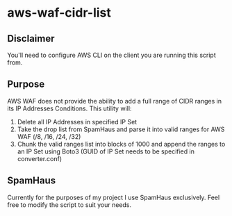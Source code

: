 # aws-waf-cidr-list

## Disclaimer

You'll need to configure AWS CLI on the client you are running this script from.

## Purpose

AWS WAF does not provide the ability to add a full range of CIDR ranges in its IP Addresses Conditions.  This utility will:

1) Delete all IP Addresses in specified IP Set
2) Take the drop list from SpamHaus and parse it into valid ranges for AWS WAF (/8, /16, /24, /32)
3) Chunk the valid ranges list into blocks of 1000 and append the ranges to an IP Set using Boto3 (GUID of IP Set needs to be specified in converter.conf)

## SpamHaus

Currently for the purposes of my project I use SpamHaus exclusively.  Feel free to modify the script to suit your needs.